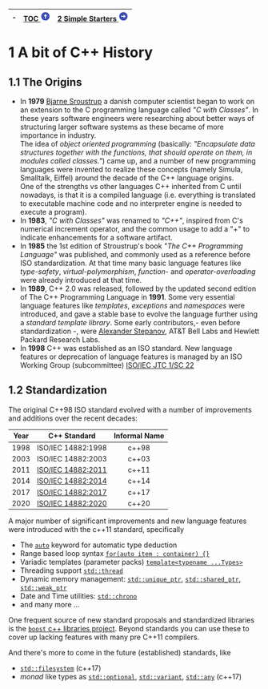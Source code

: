 | - | [TOC ![[\^]](./circled-up.png)](./TOC) | [2 Simple Starters ![[->]](./circled-right.png)](./2_SimpleStarters) |
|---|----------------------------------------|----------------------------------------------------------------------|

# 1 A bit of C++ History

<a name="1_1"/>

## 1.1 The Origins

 - In **1979** [Bjarne Sroustrup](http://stroustrup.com/) a danish computer scientist began to work on an extension to the C programming language called _"C with Classes"_. In these years software engineers were researching about better ways of structuring larger software systems as these became of more importance in industry.  
The idea of _object oriented programming_ (basically: _"Encapsulate data structures together with the functions, that should operate on them, in modules called classes."_) came up, and a number of new programming languages were invented to realize these concepts (namely Simula, Smalltalk, Eiffel) around the decade of the C++ language origins.  
One of the strengths vs other languages C++ inherited from C until nowadays, is that it is a compiled language (i.e. everything is translated to executable machine code and no interpreter engine is needed to execute a program).
 - In **1983**, _"C with Classes"_ was renamed to _"C++"_, inspired from C's numerical increment operator, and the common usage to add a "+" to indicate enhancements for a software artifact.
 - In **1985** the 1st edition of Stroustrup's book _"The C++ Programming Language"_ was published, and commonly used as a reference before ISO standardization. At that time many basic language features like _type-safety_, _virtual-polymorphism_, _function-_ and _operator-overloading_ were already introduced at that time.
 - In **1989**, C++ 2.0 was released, followed by the updated second edition of The C++ Programming Language in **1991**. Some very essential language features like _templates_, _exceptions_ and _namespaces_ were introduced, and gave a stable base to evolve the language further using a _standard template library_. Some early contributors,- even before standardization -, were [Alexander Stepanov](https://en.wikipedia.org/wiki/Alexander_Stepanov), AT&T Bell Labs and Hewlett Packard Research Labs.
 - In **1998** C++ was established as an ISO standard. New language features or deprecation of language features is managed by an ISO Working Group (subcommittee) [ISO/IEC JTC 1/SC 22](https://en.wikipedia.org/wiki/ISO/IEC_JTC_1/SC_22)
 
<a name="1_2"/>

## 1.2 Standardization 

The original C++98 ISO standard evolved with a number of improvements and additions over the recent decades:

| Year | C++ Standard       | Informal Name |
|------|--------------------|:-------------:|
| 1998 | ISO/IEC 14882:1998 | c++98         |
| 2003 | ISO/IEC 14882:2003 | c++03         |
| 2011 | [ISO/IEC 14882:2011](http://www.open-std.org/jtc1/sc22/wg21/docs/papers/2012/n3337.pdf) | c++11         |
| 2014 | [ISO/IEC 14882:2014](https://github.com/cplusplus/draft/blob/master/papers/n4140.pdf?raw=true) | c++14         |
| 2017 | [ISO/IEC 14882:2017](http://www.open-std.org/jtc1/sc22/wg21/docs/papers/2017/n4659.pdf) | c++17         |
| 2020 | [ISO/IEC 14882:2020](http://www.open-std.org/jtc1/sc22/wg21/docs/papers/2017/n4713.pdf) | c++20         |

A major number of significant improvements and new language features were introduced with the c++11 standard, specifically

 - The [`auto`](http://en.cppreference.com/w/cpp/language/auto) keyword for automatic type deduction
 - Range based loop syntax [`for(auto item : container) {}`](http://en.cppreference.com/w/cpp/language/range-for)
 - Variadic templates (parameter packs) [`template<typename ...Types>`](http://en.cppreference.com/w/cpp/language/parameter_pack)
 - Threading support [`std::thread`](http://en.cppreference.com/w/cpp/memory/weak_ptr)
 - Dynamic memory management: [`std::unique_ptr`](http://en.cppreference.com/w/cpp/memory/unique_ptr), [`std::shared_ptr`](http://en.cppreference.com/w/cpp/memory/shared_ptr), [`std::weak_ptr`]()
 - Date and Time utilities: [`std::chrono`](http://en.cppreference.com/w/cpp/chrono)
 - and many more ...
 
 One frequent source of new standard proposals and standardized libraries is the [`boost` c++ libraries project](http://www.boost.org/). Beyond standards you can use these to cover up lacking features with many pre C++11 compilers.
 
 And there's more to come in the future (established) standards, like 
 
  - [`std::filesystem`](http://en.cppreference.com/w/cpp/filesystem) (c++17)
  - _monad_ like types as [`std::optional`](http://en.cppreference.com/w/cpp/utility/optional), [`std::variant`](http://en.cppreference.com/w/cpp/utility/variant), [`std::any`](http://en.cppreference.com/w/cpp/utility/any) (c++17)


